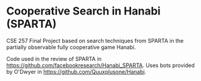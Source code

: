 # Cooperative Search in Hanabi (SPARTA)

CSE 257 Final Project based on search techniques from SPARTA in the partially observable fully cooperative game Hanabi.

Code used in the review of SPARTA in https://github.com/facebookresearch/Hanabi_SPARTA.
Uses bots provided by O'Dwyer in https://github.com/Quuxplusone/Hanabi.
